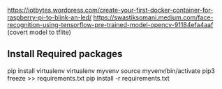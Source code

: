 https://iotbytes.wordpress.com/create-your-first-docker-container-for-raspberry-pi-to-blink-an-led/
https://swastiksomani.medium.com/face-recognition-using-tensorflow-pre-trained-model-opencv-91184efa4aaf (covert model to tflite)

## Install Required packages
pip install virtualenv
virtualenv myvenv
source myvenv/bin/activate
pip3 freeze >> requirements.txt
pip install -r requirements.txt